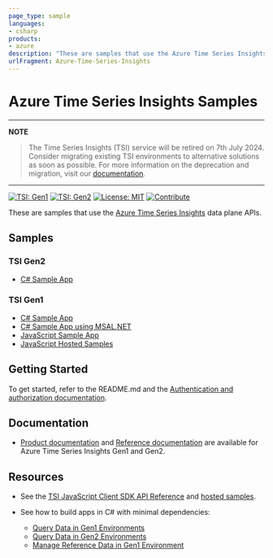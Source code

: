 ```yaml
---
page_type: sample
languages:
- csharp
products:
- azure
description: "These are samples that use the Azure Time Series Insights data plane APIs."
urlFragment: Azure-Time-Series-Insights
---
```


# Azure Time Series Insights Samples

---
[//]: <> (This content is similar to https://github.com/MicrosoftDocs/azure-docs/edit/main/includes/tsi-retirement.md)

**NOTE**
>The Time Series Insights (TSI) service will be retired on 7th July 2024. Consider migrating existing TSI environments to alternative solutions as soon as possible. For more information on the deprecation and migration, visit our [documentation](https://aka.ms/tsi2adx).
---

[![TSI: Gen1](https://img.shields.io/badge/TSI-Gen1-blue.svg)](https://docs.microsoft.com/azure/time-series-insights/time-series-insights-overview) [![TSI: Gen2](https://img.shields.io/badge/TSI-Gen2-blue.svg)](https://docs.microsoft.com/azure/time-series-insights/overview-what-is-tsi) [![License: MIT](https://img.shields.io/badge/License-MIT-yellow.svg)](https://opensource.org/licenses/MIT) [![Contribute](https://img.shields.io/badge/PR%27s-welcome-brightgreen.svg)](CONTRIBUTING.md)

These are samples that use the [Azure Time Series Insights](https://azure.microsoft.com/services/time-series-insights/) data plane APIs.

## Samples

### TSI Gen2
* [C# Sample App](https://github.com/Azure-Samples/Azure-Time-Series-Insights/tree/master/gen2-sample/csharp-tsi-gen2-sample)

### TSI Gen1

* [C# Sample App](https://github.com/Azure-Samples/Azure-Time-Series-Insights/tree/master/gen1-sample/csharp-tsi-gen1-sample)
* [C# Sample App using MSAL.NET](https://github.com/Azure-Samples/Azure-Time-Series-Insights/tree/master/gen1-sample/csharp-tsi-gen1-msal-sample)
* [JavaScript Sample App](https://github.com/Azure-Samples/Azure-Time-Series-Insights/tree/master/gen1-sample/javascript-tsi-gen1-sample)
* [JavaScript Hosted Samples](https://tsiclientsample.azurewebsites.net/)

## Getting Started

To get started, refer to the README.md and the [Authentication and authorization documentation](https://docs.microsoft.com/azure/time-series-insights/time-series-insights-authentication-and-authorization).

## Documentation

* [Product documentation](https://docs.microsoft.com/azure/time-series-insights/) and [Reference documentation](https://docs.microsoft.com/rest/api/time-series-insights/) are available for Azure Time Series Insights Gen1 and Gen2.

## Resources

* See the [TSI JavaScript Client SDK API Reference](https://github.com/microsoft/tsiclient/blob/master/docs/API.md) and [hosted samples](https://tsiclientsample.azurewebsites.net/).

* See how to build apps in C# with minimal dependencies:
  * [Query Data in Gen1 Environments](https://docs.microsoft.com/azure/time-series-insights/time-series-insights-query-data-csharp)
  * [Query Data in Gen2 Environments](https://docs.microsoft.com/azure/time-series-insights/time-series-insights-update-query-data-csharp)
  * [Manage Reference Data in Gen1 Environment](https://docs.microsoft.com/azure/time-series-insights/time-series-insights-manage-reference-data-csharp)
